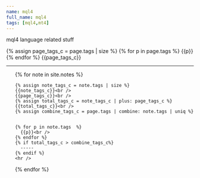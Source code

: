 ```yaml
---
name: mql4
full_name: mql4
tags: [mql4,mt4]
---
```

mql4 language related stuff

{% assign page_tags_c = page.tags | size %}
{% for p in page.tags  %}
  {{p}}<br />
{% endfor %}
{{page_tags_c}}
<hr />
<ul>
  {% for note in site.notes %}
  
    {% assign note_tags_c = note.tags | size %}
    {{note_tags_c}}<br />
    {{page_tags_c}}<br />
    {% assign total_tags_c = note_tags_c | plus: page_tags_c %}
    {{total_tags_c}}<br />
    {% assign combine_tags_c = page.tags | combine: note.tags | uniq %}

    
    {% for p in note.tags  %}
      {{p}}<br />
    {% endfor %}
    {% if total_tags_c > combine_tags_c%}
      -----
    {% endif %}
    <hr />
  {% endfor %}
  
</ul>